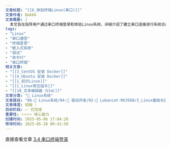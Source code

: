 ```yaml
---
文章标题: "[[6_体验终端Linux(串口)]]" 
文章作者: Dakkk
文章概要: |
  本文旨在指导用户通过串口终端登录和体验Linux系统，详细介绍了建立串口连接进行系统访问和交互的步骤。这对于嵌入式设备、无头系统或进行底层调试和故障排除至关重要，是入门级Linux系统管理的基础实践。
tags:
- "Linux"
- "串口通信"
- "终端登录"
- "嵌入式系统"
- "调试"
- "命令行"
- "串口终端"
相关文章:
- "[[3_CentOS 安装 Docker]]"
- "[[4_Ubuntu 安装 Docker]]"
- "[[1_初识Linux]]"
- "[[1_Linux常见指令]]"
- "[[10_文本编辑器（Vim）]]"
文章分类: "🐧 Linux系统"
文章路径: "06-🐧 Linux系统/04-🔌 驱动开发/02-💾 Lubancat-RK3568/3_Linux基础与应用开发实战/1_Linux系统/6_体验终端Linux(串口).md"
文章难度: 初级 💧
目前阶段: ✅ 已完成
重要性: ⭐⭐⭐⭐ 核心能力
创建时间: 2025-05-06 17:04:28
修改时间: 2025-05-28 00:41:50
---
```


直接查看文章 [3.4 串口终端登录](../../1_快速使用手册/1_快速开始.md#3.4%20串口终端登录)


